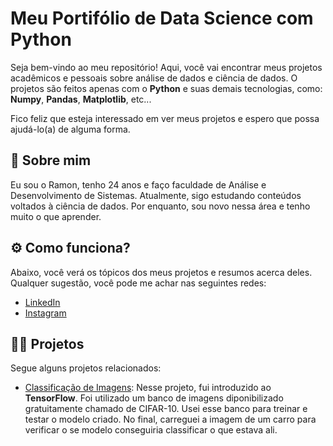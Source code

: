 
# Meu Portifólio de Data Science com Python

Seja bem-vindo ao meu repositório! Aqui, você vai encontrar meus projetos acadêmicos e pessoais sobre análise de dados e ciência de dados. O projetos são feitos apenas com o **Python**  e suas demais tecnologias, como: **Numpy**, **Pandas**, **Matplotlib**, etc... 

Fico feliz que esteja interessado em ver meus projetos e espero que possa ajudá-lo(a) de alguma forma.


## 🚀 Sobre mim
Eu sou o Ramon, tenho 24 anos e faço faculdade de Análise e Desenvolvimento de Sistemas. Atualmente, sigo estudando conteúdos voltados à ciência de dados. Por enquanto, sou novo nessa área e tenho muito o que aprender.


## ⚙️ Como funciona?

Abaixo, você verá os tópicos dos meus projetos e resumos acerca deles. Qualquer sugestão, você pode me achar nas seguintes redes:

 - [LinkedIn](https://www.linkedin.com/in/ramon-nery/)
 - [Instagram](https://www.instagram.com/ramonnery.jpeg/)
 

## 👨‍💻 Projetos

Segue alguns projetos relacionados:

- [Classificação de Imagens](https://github.com/ramonnery/portifolio-datascience/tree/main/Classifica%C3%A7%C3%A3o%20de%20Imagens): Nesse projeto, fui introduzido ao **TensorFlow**. Foi utilizado um banco de imagens diponibilizado gratuitamente chamado de CIFAR-10. Usei esse banco para treinar e testar o modelo criado. No final, carreguei a imagem de um carro para verificar o se modelo conseguiria classificar o que estava ali.
